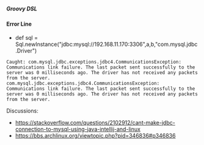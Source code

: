 ##### Groovy DSL

#### Error Line

- def sql = Sql.newInstance("jdbc:mysql://192.168.11.170:3306",a,b,"com.mysql.jdbc.Driver")
```
Caught: com.mysql.jdbc.exceptions.jdbc4.CommunicationsException: Communications link failure. The last packet sent successfully to the server was 0 milliseconds ago. The driver has not received any packets from the server. com.mysql.jdbc.exceptions.jdbc4.CommunicationsException: Communications link failure. The last packet sent successfully to the server was 0 milliseconds ago. The driver has not received any packets from the server.
```
Discussions:
- https://stackoverflow.com/questions/2102912/cant-make-jdbc-connection-to-mysql-using-java-intellij-and-linux
- https://bbs.archlinux.org/viewtopic.php?pid=346836#p346836
